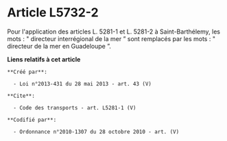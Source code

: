 # Article L5732-2

Pour l'application des articles L. 5281-1 et L. 5281-2 à Saint-Barthélemy, les mots : " directeur interrégional de la mer ”
sont remplacés par les mots : " directeur de la mer en Guadeloupe ”.

**Liens relatifs à cet article**

	**Créé par**:

	  - Loi n°2013-431 du 28 mai 2013 - art. 43 (V)

	**Cite**:

	  - Code des transports - art. L5281-1 (V)

	**Codifié par**:

	  - Ordonnance n°2010-1307 du 28 octobre 2010 - art. (V)
